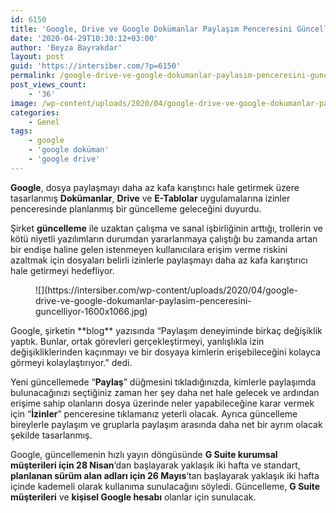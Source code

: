 ```yaml
---
id: 6150
title: 'Google, Drive ve Google Dokümanlar Paylaşım Penceresini Güncelliyor'
date: '2020-04-29T10:30:12+03:00'
author: 'Beyza Bayrakdar'
layout: post
guid: 'https://intersiber.com/?p=6150'
permalink: /google-drive-ve-google-dokumanlar-paylasim-penceresini-guncelliyor/
post_views_count:
    - '36'
image: /wp-content/uploads/2020/04/google-drive-ve-google-dokumanlar-paylasim-penceresini-guncelliyor-1.jpg
categories:
    - Genel
tags:
    - google
    - 'google doküman'
    - 'google drive'
---
```


**Google**, dosya paylaşmayı daha az kafa karıştırıcı hale getirmek üzere tasarlanmış **Dokümanlar**, **Drive** ve **E-Tablolar** uygulamalarına izinler penceresinde planlanmış bir güncelleme geleceğini duyurdu.

Şirket **güncelleme** ile uzaktan çalışma ve sanal işbirliğinin arttığı, trollerin ve kötü niyetli yazılımların durumdan yararlanmaya çalıştığı bu zamanda artan bir endişe haline gelen istenmeyen kullanıcılara erişim verme riskini azaltmak için dosyaları belirli izinlerle paylaşmayı daha az kafa karıştırıcı hale getirmeyi hedefliyor.

<figure class="wp-block-image size-large">![](https://intersiber.com/wp-content/uploads/2020/04/google-drive-ve-google-dokumanlar-paylasim-penceresini-guncelliyor-1600x1066.jpg)</figure>Google, şirketin **blog** yazısında “Paylaşım deneyiminde birkaç değişiklik yaptık. Bunlar, ortak görevleri gerçekleştirmeyi, yanlışlıkla izin değişikliklerinden kaçınmayı ve bir dosyaya kimlerin erişebileceğini kolayca görmeyi kolaylaştırıyor.” dedi.

Yeni güncellemede “**Paylaş**” düğmesini tıkladığınızda, kimlerle paylaşımda bulunacağınızı seçtiğiniz zaman her şey daha net hale gelecek ve ardından erişime sahip olanların dosya üzerinde neler yapabileceğine karar vermek için “**İzinler**” penceresine tıklamanız yeterli olacak. Ayrıca güncelleme bireylerle paylaşım ve gruplarla paylaşım arasında daha net bir ayrım olacak şekilde tasarlanmış.

Google, güncellemenin hızlı yayın döngüsünde **G Suite kurumsal müşterileri için 28 Nisan**‘dan başlayarak yaklaşık iki hafta ve standart, **planlanan sürüm alan adları için 26 Mayıs**‘tan başlayarak yaklaşık iki hafta içinde kademeli olarak kullanıma sunulacağını söyledi. Güncelleme, **G Suite müşterileri** ve **kişisel Google hesabı** olanlar için sunulacak.